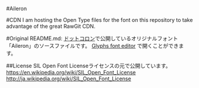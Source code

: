 #Aileron

#CDN
I am hosting the Open Type files for the font on this repository to take advantage of the great RawGit CDN. 


#Original README.md:
[ドットコロン](http://dotcolon.net/)で公開しているオリジナルフォント「Aileron」のソースファイルです。
[Glyphs font editor](http://glyphsapp.com/) で開くことができます。


##License
SIL Open Font Licenseライセンスの元で公開しています。
https://en.wikipedia.org/wiki/SIL_Open_Font_License
http://ja.wikipedia.org/wiki/SIL_Open_Font_License

